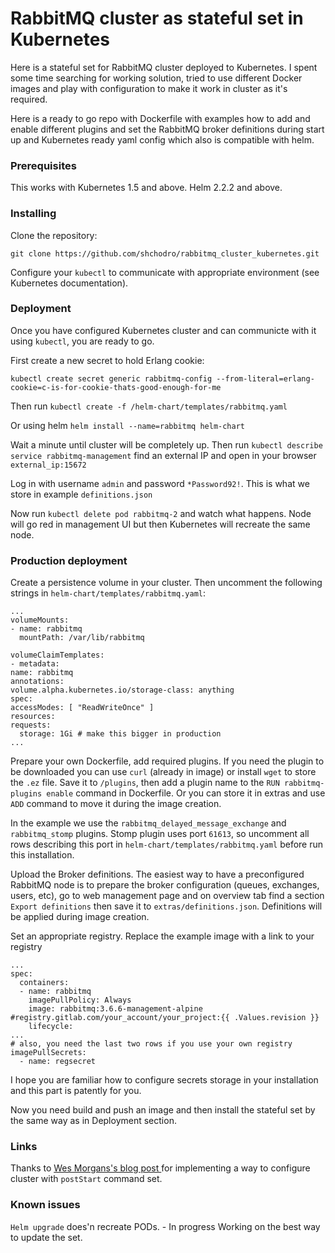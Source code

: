 # RabbitMQ cluster as stateful set in Kubernetes

Here is a stateful set for RabbitMQ cluster deployed to Kubernetes.
I spent some time searching for working solution, tried to use different Docker images and play with configuration to make it work in cluster as it's required.

Here is a ready to go repo with Dockerfile with examples how to add and enable different plugins and set the RabbitMQ broker definitions during start up and Kubernetes ready yaml config which also is compatible with helm.

### Prerequisites

This works with Kubernetes 1.5 and above. Helm 2.2.2 and above.

### Installing

Clone the repository:

```
git clone https://github.com/shchodro/rabbitmq_cluster_kubernetes.git
```

Configure your `kubectl` to communicate with appropriate environment (see Kubernetes documentation).

### Deployment

Once you have configured Kubernetes cluster and can communicte with it using `kubectl`, you are ready to go.

First create a new secret to hold Erlang cookie:
```
kubectl create secret generic rabbitmq-config --from-literal=erlang-cookie=c-is-for-cookie-thats-good-enough-for-me
```

Then run `kubectl create -f /helm-chart/templates/rabbitmq.yaml`

Or using helm `helm install --name=rabbitmq helm-chart`

Wait a minute until cluster will be completely up. Then run `kubectl describe service rabbitmq-management` find an external IP and open in your browser `external_ip:15672`

Log in with username `admin` and password `*Password92!`. This is what we store in example `definitions.json`

Now run `kubectl delete pod rabbitmq-2` and watch what happens. Node will go red in management UI but then Kubernetes will recreate the same node.

### Production deployment

Create a persistence volume in your cluster. Then uncomment the following strings in  `helm-chart/templates/rabbitmq.yaml`:

```
...
volumeMounts:
- name: rabbitmq
  mountPath: /var/lib/rabbitmq

volumeClaimTemplates:
- metadata:
name: rabbitmq
annotations:
volume.alpha.kubernetes.io/storage-class: anything
spec:
accessModes: [ "ReadWriteOnce" ]
resources:
requests:
  storage: 1Gi # make this bigger in production
...
```

Prepare your own Dockerfile, add required plugins. If you need the plugin to be downloaded you can use `curl` (already in image) or install `wget` to store the `.ez` file. Save it to `/plugins`, then add a plugin name to the `RUN rabbitmq-plugins enable` command in Dockerfile. Or you can store it in extras and use `ADD` command to move it during the image creation.

In the example we use the `rabbitmq_delayed_message_exchange` and `rabbitmq_stomp` plugins. Stomp plugin uses port `61613`, so uncomment all rows describing this port in `helm-chart/templates/rabbitmq.yaml` before run this installation.

Upload the Broker definitions. The easiest way to have a preconfigured RabbitMQ node is to prepare the broker configuration (queues, exchanges, users, etc), go to web management page and on overview tab find a section `Export definitions` then save it to `extras/definitions.json`. Definitions will be applied during image creation.

Set an appropriate registry. Replace the example image with a link to your registry

```
...
spec:
  containers:
  - name: rabbitmq
    imagePullPolicy: Always
    image: rabbitmq:3.6.6-management-alpine #registry.gitlab.com/your_account/your_project:{{ .Values.revision }}
    lifecycle:
...
# also, you need the last two rows if you use your own registry
imagePullSecrets:
  - name: regsecret
```
I hope you are familiar how to configure secrets storage in your installation and this part is patently for you.

Now you need build and push an image and then install the stateful set by the same way as in Deployment section.

### Links
Thanks to
[Wes Morgans's blog post ](https://wesmorgan.svbtle.com/rabbitmq-cluster-on-kubernetes-with-statefulsets) for implementing a way to configure cluster with `postStart` command set.

### Known issues
`Helm upgrade` does'n recreate PODs. - In progress
Working on the best way to update the set.
